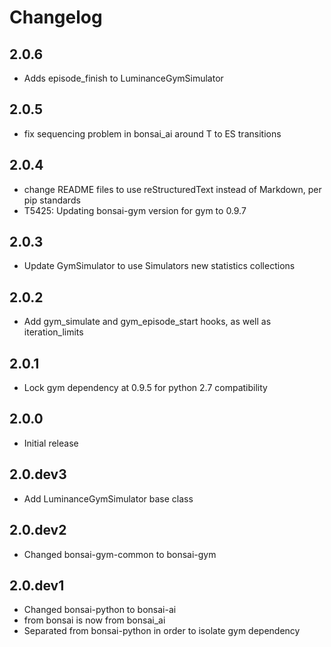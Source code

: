 # Changelog

## 2.0.6
- Adds episode_finish to LuminanceGymSimulator

## 2.0.5
- fix sequencing problem in bonsai_ai around T to ES transitions

## 2.0.4
- change README files to use reStructuredText instead of Markdown, per pip standards
- T5425: Updating bonsai-gym version for gym to 0.9.7

## 2.0.3
- Update GymSimulator to use Simulators new statistics collections

## 2.0.2
- Add gym_simulate and gym_episode_start hooks, as well as iteration_limits

## 2.0.1
- Lock gym dependency at 0.9.5 for python 2.7 compatibility

## 2.0.0
- Initial release

## 2.0.dev3
- Add LuminanceGymSimulator base class

## 2.0.dev2
- Changed bonsai-gym-common to bonsai-gym

## 2.0.dev1
- Changed bonsai-python to bonsai-ai
- from bonsai is now from bonsai_ai
- Separated from bonsai-python in order to isolate gym dependency
